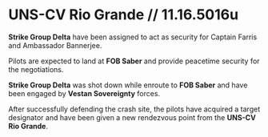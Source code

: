 # UNS-CV Rio Grande // 11.16.5016u
**Strike Group Delta** have been assigned to act as security for Captain Farris and Ambassador Bannerjee.

Pilots are expected to land at **FOB Saber** and provide peacetime security for the negotiations.

**Strike Group Delta** was shot down while enroute to **FOB Saber** and have been engaged by **Vestan Sovereignty** forces.

After successfully defending the crash site, the pilots have acquired a target designator and have been given a new rendezvous point from the **UNS-CV Rio Grande**.